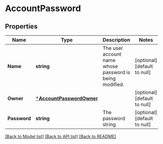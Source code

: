 # AccountPassword

## Properties
Name | Type | Description | Notes
------------ | ------------- | ------------- | -------------
**Name** | **string** | The user account name whose password is being modified. | [optional] [default to null]
**Owner** | [***AccountPasswordOwner**](account_password_owner.md) |  | [optional] [default to null]
**Password** | **string** | The password string | [optional] [default to null]

[[Back to Model list]](../README.md#documentation-for-models) [[Back to API list]](../README.md#documentation-for-api-endpoints) [[Back to README]](../README.md)


